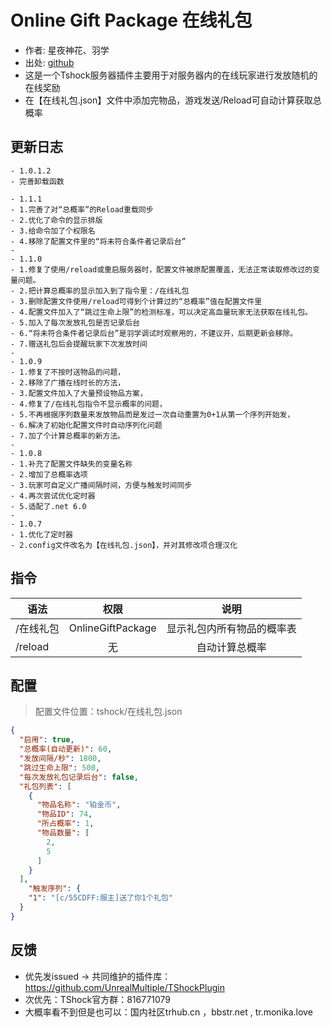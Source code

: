 # Online Gift Package 在线礼包

- 作者: 星夜神花、羽学
- 出处: [github](https://gitee.com/star-night-flower/tshock-gift)
- 这是一个Tshock服务器插件主要用于对服务器内的在线玩家进行发放随机的在线奖励
- 在【在线礼包.json】文件中添加完物品，游戏发送/Reload可自动计算获取总概率
## 更新日志

```
- 1.0.1.2
- 完善卸载函数

- 1.1.1
- 1.完善了对“总概率”的Reload重载同步
- 2.优化了命令的显示排版
- 3.给命令加了个权限名
- 4.移除了配置文件里的“将未符合条件者记录后台”
-  
- 1.1.0
- 1.修复了使用/reload或重启服务器时，配置文件被原配置覆盖，无法正常读取修改过的变量问题。
- 2.把计算总概率的显示加入到了指令里：/在线礼包
- 3.删除配置文件使用/reload可得到个计算过的“总概率”值在配置文件里
- 4.配置文件加入了“跳过生命上限”的检测标准，可以决定高血量玩家无法获取在线礼包。
- 5.加入了每次发放礼包是否记录后台
- 6.“将未符合条件者记录后台”是羽学调试时观察用的，不建议开，后期更新会移除。
- 7.赠送礼包后会提醒玩家下次发放时间
-  
- 1.0.9
- 1.修复了不按时送物品的问题，  
- 2.移除了广播在线时长的方法，  
- 3.配置文件加入了大量预设物品方案，  
- 4.修复了/在线礼包指令不显示概率的问题，  
- 5.不再根据序列数量来发放物品而是发过一次自动重置为0+1从第一个序列开始发，  
- 6.解决了初始化配置文件时自动序列化问题  
- 7.加了个计算总概率的新方法。  
-  
- 1.0.8  
- 1.补充了配置文件缺失的变量名称  
- 2.增加了总概率选项  
- 3.玩家可自定义广播间隔时间，方便与触发时间同步  
- 4.再次尝试优化定时器
- 5.适配了.net 6.0  
-  
- 1.0.7  
- 1.优化了定时器  
- 2.config文件改名为【在线礼包.json】，并对其修改项合理汉化
```
## 指令

| 语法           |        权限         |   说明   |
| -------------- | :-----------------: | :------: |
| /在线礼包 | OnlineGiftPackage  | 显示礼包内所有物品的概率表 |
| /reload | 无  | 自动计算总概率 |

## 配置
> 配置文件位置：tshock/在线礼包.json
```json
{
  "启用": true,
  "总概率(自动更新)": 60,
  "发放间隔/秒": 1800,
  "跳过生命上限": 500,
  "每次发放礼包记录后台": false,
  "礼包列表": [
    {
      "物品名称": "铂金币",
      "物品ID": 74,
      "所占概率": 1,
      "物品数量": [
        2,
        5
      ]
    }
  ],
    "触发序列": {
    "1": "[c/55CDFF:服主]送了你1个礼包"
  }
}
```
## 反馈
- 优先发issued -> 共同维护的插件库：https://github.com/UnrealMultiple/TShockPlugin
- 次优先：TShock官方群：816771079
- 大概率看不到但是也可以：国内社区trhub.cn ，bbstr.net , tr.monika.love
